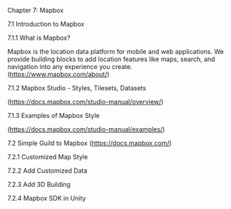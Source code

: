 Chapter 7: Mapbox

7.1 Introduction to Mapbox

7.1.1 What is Mapbox?

Mapbox is the location data platform for mobile and web applications. We provide building blocks to add location features like maps, search, and navigation into any experience you create. (https://www.mapbox.com/about/)

7.1.2 Mapbox Studio - Styles, Tilesets, Datasets

(https://docs.mapbox.com/studio-manual/overview/)

7.1.3 Examples of Mapbox Style

(https://docs.mapbox.com/studio-manual/examples/)



7.2 Simple Guild to Mapbox (https://docs.mapbox.com/)

7.2.1 Customized Map Style

7.2.2 Add Customized Data

7.2.3 Add 3D Building

7.2.4 Mapbox SDK in Unity